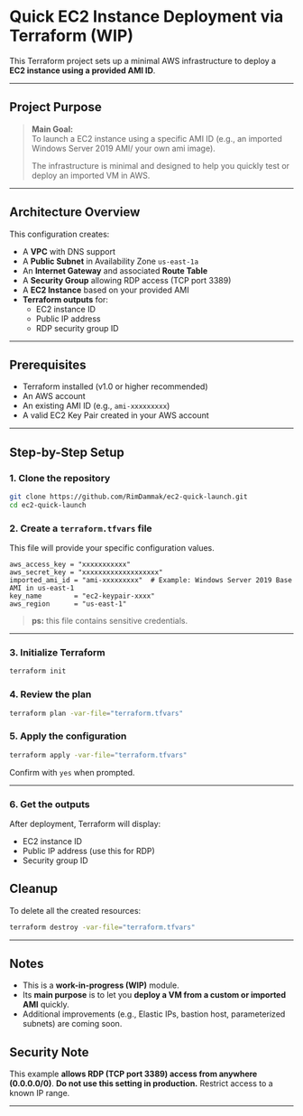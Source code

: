 
# Quick EC2 Instance Deployment via Terraform (WIP)

This Terraform project sets up a minimal AWS infrastructure to deploy a **EC2 instance using a provided AMI ID**.

---

## Project Purpose

> **Main Goal:**  
> To launch a EC2 instance using a specific AMI ID (e.g., an imported Windows Server 2019 AMI/ your own ami image).  
>  
> The infrastructure is minimal and designed to help you quickly test or deploy an imported VM in AWS.

---


## Architecture Overview

This configuration creates:

- A **VPC** with DNS support
- A **Public Subnet** in Availability Zone `us-east-1a`
- An **Internet Gateway** and associated **Route Table**
- A **Security Group** allowing RDP access (TCP port 3389)
- A **EC2 Instance** based on your provided AMI
- **Terraform outputs** for:
  - EC2 instance ID
  - Public IP address
  - RDP security group ID

---

## Prerequisites

- Terraform installed (v1.0 or higher recommended)
- An AWS account
- An existing AMI ID (e.g., `ami-xxxxxxxxx`)
- A valid EC2 Key Pair created in your AWS account

---

## Step-by-Step Setup

### 1. Clone the repository

```bash
git clone https://github.com/RimDammak/ec2-quick-launch.git
cd ec2-quick-launch
````

### 2. Create a `terraform.tfvars` file

This file will provide your specific configuration values.

```hcl
aws_access_key = "xxxxxxxxxxx"
aws_secret_key = "xxxxxxxxxxxxxxxxxxx"
imported_ami_id = "ami-xxxxxxxxx"  # Example: Windows Server 2019 Base AMI in us-east-1
key_name        = "ec2-keypair-xxxx"
aws_region      = "us-east-1"
```

>  **ps:**
> this file contains sensitive credentials.

---

### 3. Initialize Terraform

```bash
terraform init
```

### 4. Review the plan

```bash
terraform plan -var-file="terraform.tfvars"
```

### 5. Apply the configuration

```bash
terraform apply -var-file="terraform.tfvars"
```

Confirm with `yes` when prompted.

---

### 6. Get the outputs

After deployment, Terraform will display:

* EC2 instance ID
* Public IP address (use this for RDP)
* Security group ID


## Cleanup 

To delete all the created resources:

```bash
terraform destroy -var-file="terraform.tfvars"
```

---

## Notes

* This is a **work-in-progress (WIP)** module.
* Its **main purpose** is to let you **deploy a  VM from a custom or imported AMI** quickly.
* Additional improvements (e.g., Elastic IPs, bastion host, parameterized subnets) are coming soon.

## Security Note

This example **allows RDP (TCP port 3389) access from anywhere (0.0.0.0/0)**.
**Do not use this setting in production.** Restrict access to a known IP range.

---
